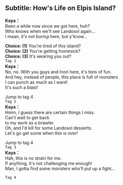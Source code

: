 # 

  
## Subtitle: How's Life on Elpis Island?
  
**Kaya：**  
Been a while now since we got here, huh?  
Who knows when we'll see Landosol again...  
I mean, it's not *boring* here, but y'know...  
  
**Choice: (1)**  You're tired of this island?  
**Choice: (2)**  You're getting homesick?  
**Choice: (3)**  It's wearing you out?  
`Tag 1`  
**Kaya：**  
No, no. With you guys and Inori here, it's tons of fun.  
And hey, instead of people, this place is full of monsters  
I can punch as much as I want!  
 It's such a blast!  
  
Jump to tag 4  
`Tag 2`  
**Kaya：**  
Hmm, I guess there are certain things I miss.  
 Can't wait to get back  
to my work as a brawler.  
 Oh, and I'd kill for some Landosol desserts.  
Let's go get some when this is over!  
  
Jump to tag 4  
`Tag 3`  
**Kaya：**  
Hah, this is no strain for me.  
If anything, it's not challenging me enough!  
Man, I gotta find some monsters who'll put up a fight...  
  
`Tag 4`  
